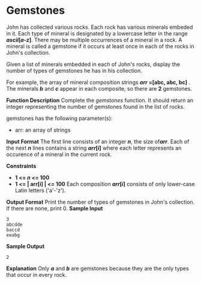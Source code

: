# Gemstones

John has collected various rocks. Each rock has various minerals embeded in it. Each type of mineral is designated by a lowercase letter in the range ***ascii*[*a-z*]**. There may be multiple occurrences of a mineral in a rock. A mineral is called a gemstone if it occurs at least once in each of the rocks in John's collection.

Given a list of minerals embedded in each of John's rocks, display the number of types of gemstones he has in his collection.

For example, the array of mineral composition strings ***arr* =[abc, abc, bc]** . The minerals ***b*** and ***c*** appear in each composite, so there are **2** gemstones.

**Function Description**
Complete the *gemstones* function. It should return an integer representing the number
of gemstones found in the list of rocks.

gemstones has the following parameter(s):

- arr: an array of strings

**Input Format**
The first line consists of an integer ***n***, the size of***arr***.
Each of the next ***n*** lines contains a string ***arr*[*i*]** where each letter represents an occurence of a mineral in the current rock.

**Constraints**
- **1 <= *n* <= 100**
- **1 <= | arr[i] | <= 100**
Each composition ***arr*[*i*]** consists of only lower-case Latin letters ('a'-'z').

**Output Format**
Print the number of types of gemstones in John's collection. If there are none, print 0.
**Sample Input**
```
3
abcdde
baccd
eeabg
```
**Sample Output**
```
2
```
**Explanation**
Only ***a*** and ***b*** are gemstones because they are the only types that occur in every rock.
